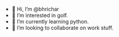 - 👋 Hi, I’m @bhrichar
- 👀 I’m interested in golf.
- 🌱 I’m currently learning python.
- 💞️ I’m looking to collaborate on work stuff.

<!---
bhrichar/bhrichar is a ✨ special ✨ repository because its `README.md` (this file) appears on your GitHub profile.
You can click the Preview link to take a look at your changes.
--->
